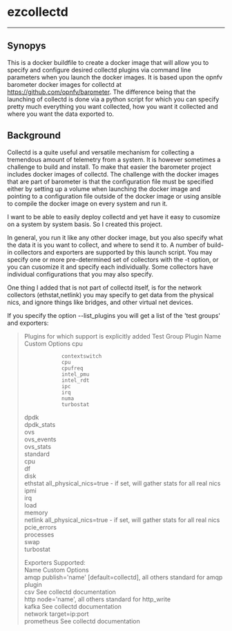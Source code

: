 # ezcollectd
---------------
## Synopys
This is a docker buildfile to create a docker image that will allow you to specify and configure desired collectd plugins via command line parameters when you launch the docker images.
It is based upon the opnfv barometer docker images for collectd at https://github.com/opnfv/barometer.  The difference being that the launching of collectd is done via a python script for which you can specify pretty much everything you want collected, how you want it collected and where you want the data exported to.

## Background
Collectd is a quite useful and versatile mechanism for collecting a tremendous amount of telemetry from a system.  It is however sometimes a challenge to build and install.  To make that easier the barometer project includes docker images of collectd.
The challenge with the docker images that are part of barometer is that the configuration file must be specified either by setting up a volume when launching the docker image and pointing to a configuration file outside of the docker image or using ansible to compile the docker image on every system and run it.

I want to be able to easily deploy collectd and yet have it easy to cusomize on a system by system basis.  So I created this project.  

In general, you run it like any other docker image, but you also specify what the data it is you want to collect, and where to send it to.  A number of build-in collectors and exporters are supported by this launch script.  You may specify one or more pre-determined set of collectors with the -t option, or you can cusomize it and specify each individually.
Some collectors have individual configurations that you may also specify.

One thing I added that is not part of collectd itself, is for the network collectors (ethstat,netlink) you may specify to get data from the physical nics, and ignore things like bridges, and other virtual net devices.

If you specify the option --list_plugins you will get a list of the 'test groups' and exporters:

<blockquote>
Plugins for which support is explicitly added  
Test Group      Plugin Name     Custom Options  
cpu  

                contextswitch  
                cpu  
                cpufreq  
                intel_pmu  
                intel_rdt  
                ipc  
                irq  
                numa  
                turbostat  
dpdk  
                dpdk_stats  
ovs  
                ovs_events  
                ovs_stats  
standard  
                cpu  
                df  
                disk  
                ethstat         all_physical_nics=true - if set, will gather stats for all real nics  
                ipmi  
                irq  
                load  
                memory  
                netlink         all_physical_nics=true - if set, will gather stats for all real nics  
                pcie_errors  
                processes  
                swap  
                turbostat  

Exporters Supported:  
Name            	Custom Options  
 amqp                   publish='name' [default=collectd], all others standard for amqp plugin  
 csv                    See collectd documentation  
 http                   node='name', all others standard for http_write  
 kafka                  See collectd documentation  
 network                target=ip:port  
 prometheus             See collectd documentation  
</blockquote>
